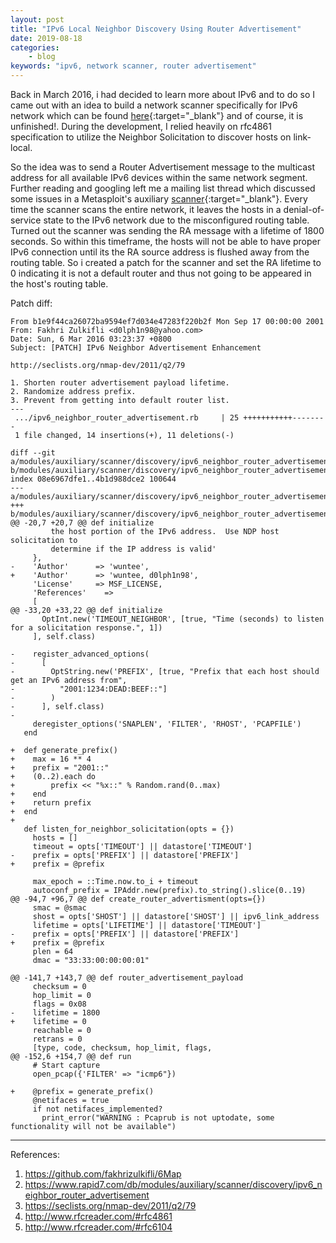 ```yaml
---
layout: post
title: "IPv6 Local Neighbor Discovery Using Router Advertisement"
date: 2019-08-18
categories:
    - blog
keywords: "ipv6, network scanner, router advertisement"
---
```


Back in March 2016, i had decided to learn more about IPv6 and to do so I came out with an idea to build a network scanner specifically for IPv6 network which can be found [here](https://github.com/fakhrizulkifli/6Map){:target="_blank"} and of course, it is unfinished!. During the development, I relied heavily on rfc4861 specification to utilize the Neighbor Solicitation to discover hosts on link-local.

So the idea was to send a Router Advertisement message to the multicast address for all available IPv6 devices within the same network segment. Further reading and googling left me a mailing list thread which discussed some issues in a Metasploit's auxiliary [scanner](https://www.rapid7.com/db/modules/auxiliary/scanner/discovery/ipv6_neighbor_router_advertisement){:target="_blank"}. Every time the scanner scans the entire network, it leaves the hosts in a denial-of-service state to the IPv6 network due to the misconfigured routing table. Turned out the scanner was sending the RA message with a lifetime of 1800 seconds. So within this timeframe, the hosts will not be able to have proper IPv6 connection until its the RA source address is flushed away from the routing table. So i created a patch for the scanner and set the RA lifetime to 0 indicating it is not a default router and thus not going to be appeared in the host's routing table.

Patch diff:
```
From b1e9f44ca26072ba9594ef7d034e47283f220b2f Mon Sep 17 00:00:00 2001
From: Fakhri Zulkifli <d0lph1n98@yahoo.com>
Date: Sun, 6 Mar 2016 03:23:37 +0800
Subject: [PATCH] IPv6 Neighbor Advertisement Enhancement

http://seclists.org/nmap-dev/2011/q2/79

1. Shorten router advertisement payload lifetime.
2. Randomize address prefix.
3. Prevent from getting into default router list.
---
 .../ipv6_neighbor_router_advertisement.rb     | 25 +++++++++++--------
 1 file changed, 14 insertions(+), 11 deletions(-)

diff --git a/modules/auxiliary/scanner/discovery/ipv6_neighbor_router_advertisement.rb b/modules/auxiliary/scanner/discovery/ipv6_neighbor_router_advertisement.rb
index 08e6967dfe1..4b1d988dce2 100644
--- a/modules/auxiliary/scanner/discovery/ipv6_neighbor_router_advertisement.rb
+++ b/modules/auxiliary/scanner/discovery/ipv6_neighbor_router_advertisement.rb
@@ -20,7 +20,7 @@ def initialize
         the host portion of the IPv6 address.  Use NDP host solicitation to
         determine if the IP address is valid'
     },
-    'Author'      => 'wuntee',
+    'Author'      => 'wuntee, d0lph1n98',
     'License'     => MSF_LICENSE,
     'References'    =>
     [
@@ -33,20 +33,22 @@ def initialize
       OptInt.new('TIMEOUT_NEIGHBOR', [true, "Time (seconds) to listen for a solicitation response.", 1])
     ], self.class)
 
-    register_advanced_options(
-      [
-        OptString.new('PREFIX', [true, "Prefix that each host should get an IPv6 address from",
-          "2001:1234:DEAD:BEEF::"]
-        )
-      ], self.class)
-
     deregister_options('SNAPLEN', 'FILTER', 'RHOST', 'PCAPFILE')
   end
 
+  def generate_prefix()
+    max = 16 ** 4
+    prefix = "2001::"
+    (0..2).each do
+        prefix << "%x::" % Random.rand(0..max)
+    end
+    return prefix
+  end
+
   def listen_for_neighbor_solicitation(opts = {})
     hosts = []
     timeout = opts['TIMEOUT'] || datastore['TIMEOUT']
-    prefix = opts['PREFIX'] || datastore['PREFIX']
+    prefix = @prefix
 
     max_epoch = ::Time.now.to_i + timeout
     autoconf_prefix = IPAddr.new(prefix).to_string().slice(0..19)
@@ -94,7 +96,7 @@ def create_router_advertisment(opts={})
     smac = @smac
     shost = opts['SHOST'] || datastore['SHOST'] || ipv6_link_address
     lifetime = opts['LIFETIME'] || datastore['TIMEOUT']
-    prefix = opts['PREFIX'] || datastore['PREFIX']
+    prefix = @prefix
     plen = 64
     dmac = "33:33:00:00:00:01"
 
@@ -141,7 +143,7 @@ def router_advertisement_payload
     checksum = 0
     hop_limit = 0
     flags = 0x08
-    lifetime = 1800
+    lifetime = 0
     reachable = 0
     retrans = 0
     [type, code, checksum, hop_limit, flags,
@@ -152,6 +154,7 @@ def run
     # Start capture
     open_pcap({'FILTER' => "icmp6"})
 
+    @prefix = generate_prefix()
     @netifaces = true
     if not netifaces_implemented?
       print_error("WARNING : Pcaprub is not uptodate, some functionality will not be available")

```

---
References:
1. https://github.com/fakhrizulkifli/6Map
2. https://www.rapid7.com/db/modules/auxiliary/scanner/discovery/ipv6_neighbor_router_advertisement
3. https://seclists.org/nmap-dev/2011/q2/79
4. http://www.rfcreader.com/#rfc4861
5. http://www.rfcreader.com/#rfc6104